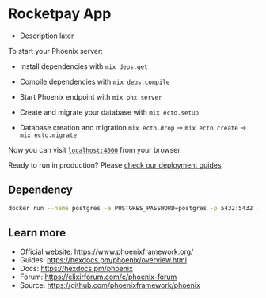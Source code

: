 # Rocketpay App

- Description later

To start your Phoenix server:

- Install dependencies with `mix deps.get`

- Compile dependencies with `mix deps.compile`
- Start Phoenix endpoint with `mix phx.server`
- Create and migrate your database with `mix ecto.setup`
- Database creation and migration `mix ecto.drop` -> `mix ecto.create` -> `mix ecto.migrate`

Now you can visit [`localhost:4000`](http://localhost:4000) from your browser.

Ready to run in production? Please [check our deployment guides](https://hexdocs.pm/phoenix/deployment.html).

## Dependency

```bash
docker run --name postgres -e POSTGRES_PASSWORD=postgres -p 5432:5432 -d postgres
```

## Learn more

- Official website: https://www.phoenixframework.org/
- Guides: https://hexdocs.pm/phoenix/overview.html
- Docs: https://hexdocs.pm/phoenix
- Forum: https://elixirforum.com/c/phoenix-forum
- Source: https://github.com/phoenixframework/phoenix
